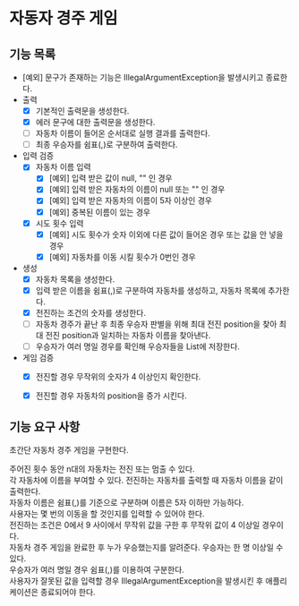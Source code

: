 # 자동자 경주 게임

## 기능 목록
- [예외] 문구가 존재하는 기능은 IllegalArgumentException을 발생시키고 종료한다.
- 출력
    - [x] 기본적인 출력문을 생성한다.
    - [x] 에러 문구에 대한 출력문을 생성한다.
    - [ ] 자동차 이름이 들어온 순서대로 실행 결과를 출력한다.
    - [ ] 최종 우승자를 쉼표(,)로 구분하여 출력한다.
- 입력 검증
    - [x] 자동차 이름 입력
        - [x] [예외] 입력 받은 값이 null, "" 인 경우
        - [x] [예외] 입력 받은 자동차의 이름이 null 또는 "" 인 경우
        - [x] [예외] 입력 받은 자동차의 이름이 5자 이상인 경우
        - [x] [예외] 중복된 이름이 있는 경우
    - [x] 시도 횟수 입력
        - [x] [예외] 시도 횟수가 숫자 이외에 다른 값이 들어온 경우 또는 값을 안 넣을 경우
        - [x] [예외] 자동차를 이동 시킬 횟수가 0번인 경우
- 생성
    - [x] 자동차 목록을 생성한다.
    - [x] 입력 받은 이름을 쉼표(,)로 구분하여 자동차를 생성하고, 자동차 목록에 추가한다.
    - [x] 전진하는 조건의 숫자를 생성한다.
    - [ ] 자동차 경주가 끝난 후 최종 우승자 판별을 위해 최대 전진 position을 찾아 최대 전진 position과 일치하는 자동차 이름을 찾아낸다.
    - [ ] 우승자가 여러 명일 경우를 확인해 우승자들을 List<String>에 저장한다.
- 게임 검증
    - [x] 전진할 경우 무작위의 숫자가 4 이상인지 확인한다.
    - [x] 전진할 경우 자동차의 position을 증가 시킨다.


## 기능 요구 사항

초간단 자동차 경주 게임을 구현한다.

주어진 횟수 동안 n대의 자동차는 전진 또는 멈출 수 있다.<br/>
각 자동차에 이름을 부여할 수 있다. 전진하는 자동차를 출력할 때 자동차 이름을 같이 출력한다.<br/>
자동차 이름은 쉼표(,)를 기준으로 구분하며 이름은 5자 이하만 가능하다.<br/>
사용자는 몇 번의 이동을 할 것인지를 입력할 수 있어야 한다.<br/>
전진하는 조건은 0에서 9 사이에서 무작위 값을 구한 후 무작위 값이 4 이상일 경우이다.<br/>
자동차 경주 게임을 완료한 후 누가 우승했는지를 알려준다. 우승자는 한 명 이상일 수 있다.<br/>
우승자가 여러 명일 경우 쉼표(,)를 이용하여 구분한다.<br/>
사용자가 잘못된 값을 입력할 경우 IllegalArgumentException을 발생시킨 후 애플리케이션은 종료되어야 한다.